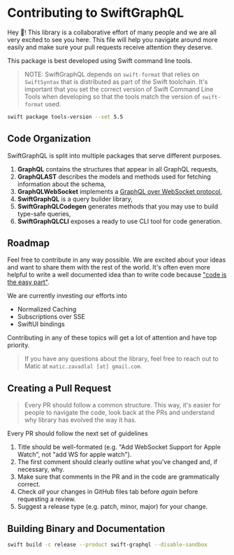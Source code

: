 # Contributing to SwiftGraphQL

Hey :wave:! This library is a collaborative effort of many people and we are all very excited to see you here. This file will help you navigate around more easily and make sure your pull requests receive attention they deserve.

This package is best developed using Swift command line tools.

> NOTE: SwiftGraphQL depends on `swift-format` that relies on `SwiftSyntax` that is distributed as part of the Swift toolchain. It's important that you set the correct version of Swift Command Line Tools when developing so that the tools match the version of `swift-format` used.

```sh
swift package tools-version --set 5.5
```

## Code Organization

SwiftGraphQL is split into multiple packages that serve different purposes.

1. **GraphQL** contains the structures that appear in all GraphQL requests,
1. **GraphQLAST** describes the models and methods used for fetching information about the schema,
1. **GraphQLWebSocket** implements a [GraphQL over WebSocket protocol](https://github.com/enisdenjo/graphql-ws),
1. **SwiftGraphQL** is a query builder library,
1. **SwiftGraphQLCodegen** generates methods that you may use to build type-safe queries,
1. **SwiftGraphQLCLI** exposes a ready to use CLI tool for code generation.

## Roadmap

Feel free to contribute in any way possible. We are excited about your ideas and want to share them with the rest of the world. It's often even more helpful to write a well documented idea than to write code because ["code is the easy part"](https://www.youtube.com/watch?v=DSjbTC-hvqQ).

We are currently investing our efforts into

- Normalized Caching
- Subscriptions over SSE
- SwiftUI bindings

Contributing in any of these topics will get a lot of attention and have top priority.

> If you have any questions about the library, feel free to reach out to Matic at `matic.zavadlal [at] gmail.com`.

## Creating a Pull Request

> Every PR should follow a common structure. This way, it's easier for people to navigate the code, look back at the PRs and understand why library has evolved the way it has.

Every PR should follow the next set of guidelines

1. Title should be well-formated (e.g. "Add WebSocket Support for Apple Watch", not "add WS for apple watch").
1. The first comment should clearly outline what you've changed and, if necessary, why.
1. Make sure that comments in the PR and in the code are grammatically correct.
1. Check _all_ your changes in GitHub files tab before _again_ before requesting a review.
1. Suggest a release type (e.g. patch, minor, major) for your change.

## Building Binary and Documentation

```sh
swift build -c release --product swift-graphql --disable-sandbox
```
